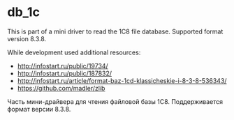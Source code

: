 # db_1c
This is part of a mini driver to read the 1C8 file database.
Supported format version 8.3.8.

While development used additional resources:
* http://infostart.ru/public/19734/
* http://infostart.ru/public/187832/
* http://infostart.ru/article/format-baz-1cd-klassicheskie-i-8-3-8-536343/
* https://github.com/madler/zlib


Часть мини-драйвера для чтения файловой базы 1С8.
Поддерживается формат версии 8.3.8.
